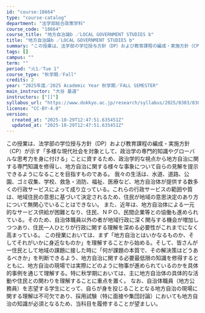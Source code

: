 ```yaml
---
id: "course:18664"
type: "course-catalog"
department: "法学部総合政策学科"
course_code: "18664"
course_title: "地方自治論b ／LOCAL GOVERNMENT STUDIES b"
title: "地方自治論b ／LOCAL GOVERNMENT STUDIES b"
summary: "この授業は、法学部の学位授与⽅針（DP）および教育課程の編成・実施⽅針（CP）が⽰す「多様な現代社会を対象として、政治学の専⾨的知識やグローバルな思考⼒を⾝に付ける」ことに資するため、政治学的な視点から地⽅⾃治に関する専⾨知識を修得し、地⽅…"
tags: []
campus: ""
term: ""
period: "火1／Tue 1"
course_type: "秋学期／Fall"
credits: 2
year: "2025年度／2025 Academic Year 秋学期／FALL SEMESTER"
main_instructor: "大谷 基道"
instructors: ["[]"]
syllabus_url: "https://www.dokkyo.ac.jp/research/syllabus/2025/0303/0303_18664_ja_JP.html"
license: "CC-BY-4.0"
version:
  created_at: "2025-10-29T12:47:51.635451Z"
  updated_at: "2025-10-29T12:47:51.635451Z"
---
```

この授業は、法学部の学位授与⽅針（DP）および教育課程の編成・実施⽅針（CP）が⽰す「多様な現代社会を対象として、政治学の専⾨的知識やグローバルな思考⼒を⾝に付ける」ことに資するため、政治学的な視点から地⽅⾃治に関する専⾨知識を修得し、地⽅⾃治に関する様々な事象について⾃らの⾒解を提⽰できるようになることを⽬指すものである。 我々の生活は、水道、道路、公園、ゴミ収集、学校、救急・消防、福祉、医療など、地方自治体が提供する数多くの行政サービスによって成り立っている。これらの行政サービスの範囲や質は、地域住民の意思に基づいて決定されるため、住民が地域の意思決定のあり方について無関心でいることはできない。 また、近年は、地方自治体による一元的なサービス供給が困難となり、住民、ＮＰＯ、民間企業等との協働も進められている。そのため、自治体職員以外の者が地域行政に深く関与する機会が増加しつつあり、住民一人ひとりが行政に関する理解を深める必要性がこれまでになく高まっている。 この授業においては、まず「地方自治とはいかなるものか、そしてそれがいかに身近なものか」を理解することから始める。そして、皆さんが一住民として地域の課題に接した時に「何が課題の本質で、その解決策はどうあるべきか」を判断できるよう、地方自治に関する必要最低限の知識を修得するとともに、地方自治の現場では実際にどのように物事が進められているのかを具体的事例を通じて理解する。特に秋学期においては、主に地方自治体の具体的な活動や住民との関わりを理解することに重点を置く。 なお、自治体職員（地方公務員）を志望する学生にとって、自らが身を投じることとなる地方自治の現場に関する理解は不可欠であり、採用試験（特に面接や集団討論）においても地方自治の知識が必須となるため、当科目を履修することが望ましい。
